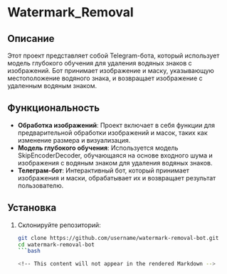 # Watermark_Removal
## Описание
Этот проект представляет собой Telegram-бота, который использует модель глубокого обучения для удаления водяных знаков с изображений. Бот принимает изображение и маску, указывающую местоположение водяного знака, и возвращает изображение с удаленным водяным знаком.
## Функциональность

- **Обработка изображений**: Проект включает в себя функции для предварительной обработки изображений и масок, таких как изменение размера и визуализация.
- **Модель глубокого обучения**: Используется модель SkipEncoderDecoder, обучающаяся на основе входного шума и изображения с водяным знаком для удаления водяных знаков.
- **Телеграм-бот**: Интерактивный бот, который принимает изображения и маски, обрабатывает их и возвращает результат пользователю.

## Установка
1. Склонируйте репозиторий:
   ```bash
   git clone https://github.com/username/watermark-removal-bot.git
   cd watermark-removal-bot
   ```bash

   <!-- This content will not appear in the rendered Markdown -->
